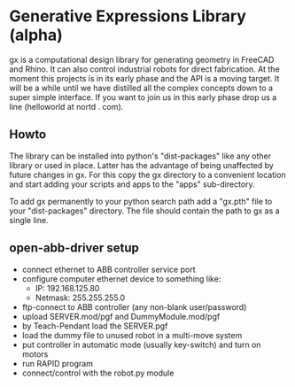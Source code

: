 Generative Expressions Library (alpha)
==============================

gx is a computational design library for generating geometry in FreeCAD and Rhino. It can also control industrial robots for direct fabrication. At the moment this projects is in its early phase and the API is a moving target. It will be a while until we have distilled all the complex concepts down to a super simple interface. If you want to join us in this early phase drop us a line (helloworld at nortd . com).


Howto
-------------
The library can be installed into python's "dist-packages"
like any other library or used in place. Latter has the advantage
of being unaffected by future changes in gx. For this
copy the gx directory to a convenient location and start adding 
your scripts and apps to the "apps" sub-directory. 

To add gx permanently to your python search path add a "gx.pth" 
file to your "dist-packages" directory. The file should contain 
the path to gx as a single line.


open-abb-driver setup
---------------------

- connect ethernet to ABB controller service port
- configure computer ethernet device to something like:
  - IP: 192.168.125.80
  - Netmask: 255.255.255.0
- ftp-connect to ABB controller (any non-blank user/password)
- upload SERVER.mod/pgf and DummyModule.mod/pgf
- by Teach-Pendant load the SERVER.pgf
- load the dummy file to unused robot in a multi-move system
- put controller in automatic mode (usually key-switch) and turn on motors
- run RAPID program
- connect/control with the robot.py module
